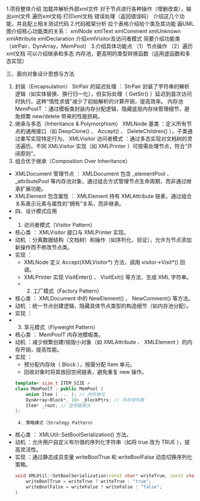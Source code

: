1.项目整体介绍
加载并解析外部xml文件
对于节点进行各种操作（增删改查），输出xml文件
遍历xml文档
打印xml文档
错误处理（返回错误码）
介绍这几个功能，并且配上相关测试代码
2.代码框架分析
拉个表格介绍给个类及其功能
画UML图介绍核心功能类的关系：
xmlNode xmlText xmlComment xmlUnknown xmlAttribute xmlDeclaration
介绍xmlVisitor及访问者模式
简要介绍功能类（strPair，DynArray，MemPool）
3.介绍具体功能点
（1）节点操作
（2）遍历xml文档
可以介绍继承和多态
内存池，更高明的类型转换函数（运用虚函数和多态实现）


三、面向对象设计思想与方法 
1. 封装（Encapsulation）
 StrPair 的延迟处理 ： StrPair 封装了字符串的解析逻辑（如实体替换、换行归一化），但实际处理（ GetStr() ）延迟到首次访问时执行。这种“惰性求值”减少了初始解析的计算开销，提高效率。
  内存池 MemPoolT ：通过模板类封装内存分配逻辑，隐藏底层内存块管理细节，避免频繁 new/delete 带来的性能损耗。
2. 继承与多态（Inheritance & Polymorphism）
  XMLNode 基类 ：定义所有节点的通用接口（如 DeepClone() 、 Accept() 、 DeleteChildren() ），子类通过重写实现特定行为。
 XMLVisitor 访问者模式 ：通过多态实现对文档树的灵活遍历。不同 XMLVisitor 实现（如 XMLPrinter ）可按需处理节点，符合“开闭原则”。
3.  组合优于继承（Composition Over Inheritance）
- XMLDocument 管理节点 ： XMLDocument 包含 _elementPool 、 _attributePool 等内存池对象，通过组合方式管理节点生命周期，而非通过继承扩展功能。
- XMLElement 包含属性 ： XMLElement 持有 XMLAttribute 链表，通过组合关系表示元素与属性的“拥有”关系，而非继承。
-  四、设计模式应用
-   1. 访问者模式（Visitor Pattern）
- 核心类 ： XMLVisitor 接口与 XMLPrinter 实现。
- 动机 ：分离数据结构（文档树）和操作（如序列化、验证），允许为节点添加新操作而不修改节点类。
- 实现 ：
  - XMLNode 定义 Accept(XMLVisitor*) 方法，调用 visitor->Visit*() 回调。
  - XMLPrinter 实现 VisitEnter() 、 VisitExit() 等方法，生成 XML 字符串。 
  - 2. 工厂模式（Factory Pattern）
- 核心类 ： XMLDocument 中的 NewElement() 、 NewComment() 等方法。
- 动机 ：统一节点创建逻辑，隐藏具体节点类型的构造细节（如内存池分配）。
- 实现 ：
-  3. 享元模式（Flyweight Pattern）
- 核心类 ： MemPoolT 内存池模板类。
- 动机 ：减少频繁创建/销毁小对象（如 XMLAttribute 、 XMLElement ）的内存开销，提高性能。
- 实现 ：
  - 预分配内存块（ Block ），按需分配 Item 单元。
  - 回收对象时将其放回空闲链表，避免重复 new 操作。
  ```cpp
  template< size_t ITEM_SIZE >
  class MemPoolT : public MemPool {
      union Item { ... }; // 内存单元
      DynArray<Block*, 10> _blockPtrs; // 内存块列表
      Item* _root; // 空闲链表头
  };
   ```
  ```
   4. 策略模式（Strategy Pattern）
- 核心类 ： XMLUtil::SetBoolSerialization() 方法。
- 动机 ：允许用户自定义布尔值的序列化字符串（如将 true 改为 TRUE ），提高灵活性。
- 实现 ：通过静态成员变量 writeBoolTrue 和 writeBoolFalse 动态切换序列化策略。
  ```cpp
  void XMLUtil::SetBoolSerialization(const char* writeTrue, const char* writeFalse) {
      writeBoolTrue = writeTrue ? writeTrue : "true";
      writeBoolFalse = writeFalse ? writeFalse : "false";
  }
   ```
  ```

